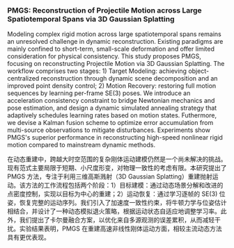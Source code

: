 ### PMGS: Reconstruction of Projectile Motion across Large Spatiotemporal Spans via 3D Gaussian Splatting

Modeling complex rigid motion across large spatiotemporal spans remains an unresolved challenge in dynamic reconstruction. Existing paradigms are mainly confined to short-term, small-scale deformation and offer limited consideration for physical consistency. This study proposes PMGS, focusing on reconstructing Projectile Motion via 3D Gaussian Splatting. The workflow comprises two stages: 1) Target Modeling: achieving object-centralized reconstruction through dynamic scene decomposition and an improved point density control; 2) Motion Recovery: restoring full motion sequences by learning per-frame SE(3) poses. We introduce an acceleration consistency constraint to bridge Newtonian mechanics and pose estimation, and design a dynamic simulated annealing strategy that adaptively schedules learning rates based on motion states. Futhermore, we devise a Kalman fusion scheme to optimize error accumulation from multi-source observations to mitigate disturbances. Experiments show PMGS's superior performance in reconstructing high-speed nonlinear rigid motion compared to mainstream dynamic methods.

在动态重建中，跨越大时空范围的复杂刚体运动建模仍然是一个尚未解决的挑战。现有范式主要局限于短期、小尺度形变，对物理一致性的考虑有限。本研究提出了 PMGS 方法，专注于利用三维高斯溅射（3D Gaussian Splatting）重建抛射运动。该方法的工作流程包括两个阶段：1）目标建模：通过动态场景分解和改进的点密度控制，实现以目标为中心的重建；2）运动恢复：通过学习逐帧的 SE(3) 位姿，恢复完整的运动序列。我们引入了加速度一致性约束，将牛顿力学与位姿估计相结合，并设计了一种动态模拟退火策略，根据运动状态自适应地调整学习率。此外，我们提出了卡尔曼融合方案，以优化来自多源观测的误差累积，从而减轻干扰。实验结果表明，PMGS 在重建高速非线性刚体运动方面，相较主流动态方法具有更优表现。
